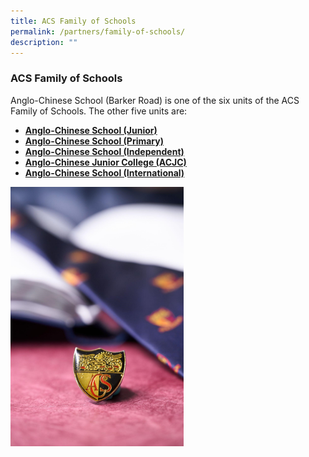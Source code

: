 ```yaml
---
title: ACS Family of Schools
permalink: /partners/family-of-schools/
description: ""
---
```

### **ACS Family of Schools**
Anglo-Chinese School (Barker Road) is one of the six units of the ACS Family of Schools. The other five units are:

*   **[Anglo-Chinese School (Junior)](https://acsj.moe.edu.sg/)**
*   **[Anglo-Chinese School (Primary)](https://acspri.moe.edu.sg/)**
*   **[Anglo-Chinese School (Independent)](https://www.acsindep.moe.edu.sg/)**
*   **[Anglo-Chinese Junior College (ACJC)](https://acjc.moe.edu.sg/)**
*   **[Anglo-Chinese School (International)](https://www.acsinternational.edu.sg/en/home-7/)**

<img src="/images/acsfam.jpg" style="width:55%">